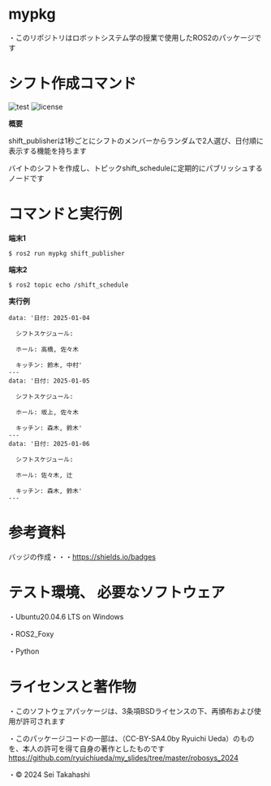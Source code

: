 # mypkg

・このリポジトリはロボットシステム学の授業で使用したROS2のパッケージです

# シフト作成コマンド

![test](https://github.com/seichandesu0716/robosys2024/actions/workflows/test.yml/badge.svg)
![license](https://img.shields.io/badge/license-BSD--3--Clause-green?style=flat)

**概要**

shift_publisherは1秒ごとにシフトのメンバーからランダムで2人選び、日付順に表示する機能を持ちます

バイトのシフトを作成し、トピックshift_scheduleに定期的にパブリッシュするノードです

# コマンドと実行例

**端末1**
~~~
$ ros2 run mypkg shift_publisher
~~~
**端末2**
~~~
$ ros2 topic echo /shift_schedule
~~~
**実行例**
~~~
data: '日付: 2025-01-04

  シフトスケジュール:

  ホール: 高橋, 佐々木

  キッチン: 鈴木, 中村'
---
data: '日付: 2025-01-05

  シフトスケジュール:

  ホール: 坂上, 佐々木

  キッチン: 森木, 鈴木'
---
data: '日付: 2025-01-06

  シフトスケジュール:

  ホール: 佐々木, 辻

  キッチン: 森木, 鈴木'
---
~~~
 
# 参考資料

バッジの作成・・・https://shields.io/badges

# テスト環境、 必要なソフトウェア
・Ubuntu20.04.6 LTS on Windows

・ROS2_Foxy

・Python

# ライセンスと著作物
・このソフトウェアパッケージは、3条項BSDライセンスの下、再頒布および使用が許可されます

・このパッケージコードの一部は、（CC-BY-SA4.0by Ryuichi Ueda）のものを、本人の許可を得て自身の著作としたものです
　https://github.com/ryuichiueda/my_slides/tree/master/robosys_2024

・© 2024 Sei Takahashi
